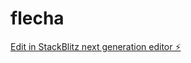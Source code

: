 # flecha

[Edit in StackBlitz next generation editor ⚡️](https://stackblitz.com/~/github.com/JuanitoElCartero/flecha)